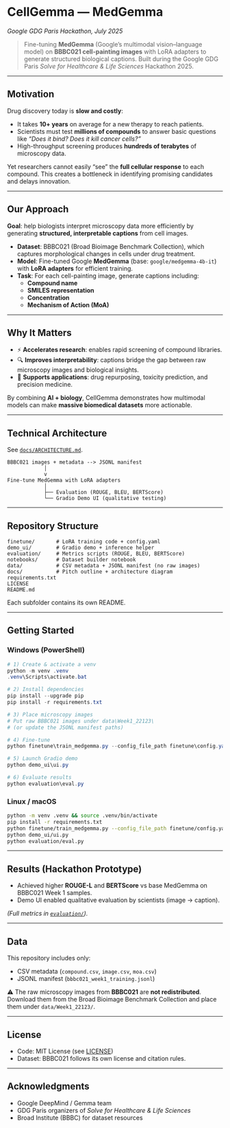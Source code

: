 # CellGemma — MedGemma 
*Google GDG Paris Hackathon, July 2025*

> Fine-tuning **MedGemma** (Google’s multimodal vision–language model) on **BBBC021 cell-painting images** with LoRA adapters to generate structured biological captions. Built during the Google GDG Paris *Solve for Healthcare & Life Sciences* Hackathon 2025.

---

## Motivation

Drug discovery today is **slow and costly**:
- It takes **10+ years** on average for a new therapy to reach patients.  
- Scientists must test **millions of compounds** to answer basic questions like *“Does it bind? Does it kill cancer cells?”*  
- High-throughput screening produces **hundreds of terabytes** of microscopy data.  

Yet researchers cannot easily “see” the **full cellular response** to each compound. This creates a bottleneck in identifying promising candidates and delays innovation.  

---

## Our Approach

**Goal**: help biologists interpret microscopy data more efficiently by generating **structured, interpretable captions** from cell images.  

- **Dataset**: BBBC021 (Broad Bioimage Benchmark Collection), which captures morphological changes in cells under drug treatment.  
- **Model**: Fine-tuned Google **MedGemma** (base: `google/medgemma-4b-it`) with **LoRA adapters** for efficient training.  
- **Task**: For each cell-painting image, generate captions including:
  - **Compound name**  
  - **SMILES representation**  
  - **Concentration**  
  - **Mechanism of Action (MoA)**  

---

## Why It Matters

- ⚡ **Accelerates research**: enables rapid screening of compound libraries.  
- 🔍 **Improves interpretability**: captions bridge the gap between raw microscopy images and biological insights.  
- 💊 **Supports applications**: drug repurposing, toxicity prediction, and precision medicine.  

By combining **AI + biology**, CellGemma demonstrates how multimodal models can make **massive biomedical datasets** more actionable.  

---

## Technical Architecture

See [`docs/ARCHITECTURE.md`](docs/ARCHITECTURE.md).

```
BBBC021 images + metadata --> JSONL manifest
            │
            v
Fine-tune MedGemma with LoRA adapters
            │
            ├── Evaluation (ROUGE, BLEU, BERTScore)
            └── Gradio Demo UI (qualitative testing)
```

---

## Repository Structure

```
finetune/       # LoRA training code + config.yaml
demo_ui/        # Gradio demo + inference helper
evaluation/     # Metrics scripts (ROUGE, BLEU, BERTScore)
notebooks/      # Dataset builder notebook
data/           # CSV metadata + JSONL manifest (no raw images)
docs/           # Pitch outline + architecture diagram
requirements.txt
LICENSE
README.md
```

Each subfolder contains its own README.

---

## Getting Started

### Windows (PowerShell)
```powershell
# 1) Create & activate a venv
python -m venv .venv
.venv\Scripts\activate.bat

# 2) Install dependencies
pip install --upgrade pip
pip install -r requirements.txt

# 3) Place microscopy images
# Put raw BBBC021 images under data\Week1_22123\
# (or update the JSONL manifest paths)

# 4) Fine-tune
python finetune\train_medgemma.py --config_file_path finetune\config.yaml

# 5) Launch Gradio demo
python demo_ui\ui.py

# 6) Evaluate results
python evaluation\eval.py
```

### Linux / macOS
```bash
python -m venv .venv && source .venv/bin/activate
pip install -r requirements.txt
python finetune/train_medgemma.py --config_file_path finetune/config.yaml
python demo_ui/ui.py
python evaluation/eval.py
```

---

## Results (Hackathon Prototype)

- Achieved higher **ROUGE-L** and **BERTScore** vs base MedGemma on BBBC021 Week 1 samples.  
- Demo UI enabled qualitative evaluation by scientists (image → caption).  

*(Full metrics in [`evaluation/`](evaluation/)).*

---

## Data

This repository includes only:
- CSV metadata (`compound.csv`, `image.csv`, `moa.csv`)  
- JSONL manifest (`bbbc021_week1_training.jsonl`)  

⚠️ The raw microscopy images from **BBBC021** are **not redistributed**. Download them from the Broad Bioimage Benchmark Collection and place them under `data/Week1_22123/`.

---

## License

- Code: MIT License (see [LICENSE](LICENSE))  
- Dataset: BBBC021 follows its own license and citation rules.  

---

## Acknowledgments

- Google DeepMind / Gemma team  
- GDG Paris organizers of *Solve for Healthcare & Life Sciences*  
- Broad Institute (BBBC) for dataset resources  
